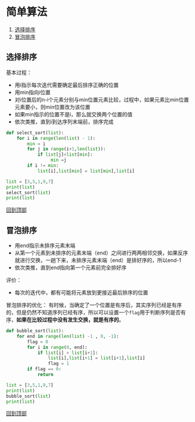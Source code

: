 
# 简单算法
1. [选择排序](#选择排序)
2. [冒泡排序](#冒泡排序)

## 选择排序
基本过程：
* 用i指示每次迭代需要确定最后排序正确的位置
* 用min指向i位置
* 对i位置后的n-i个元素分别与min位置元素比较，过程中，如果元素比min位置元素要小，则min位置改为该位置
* 如果min指示的位置不是i，那么就交换两个位置的值
* 依次类推，直到i到达序列末端前，排序完成

```python
def select_sort(list):
    for i in range(len(list) - 1):
        min = i
        for j in range(i+1,len(list)):
            if list[j]<list[min]:
                 min =j
        if i != min:
            list[i],list[min] = list[min],list[i]

list = [3,5,1,9,7]
print(list)
select_sort(list)
print(list)

```

[回到顶部](#简单算法)

## 冒泡排序
* 用end指示未排序元素末端
* 从第一个元素到未排序的元素末端（end）之间进行两两相邻交换，如果反序就进行交换，一趟下来，未排序元素末端（end）是排好序的，所以end-1
* 依次类推，直到end指向第一个元素前完全排好序

评价：
* 每次的迭代中，都有可能将元素放到更接近最后排序的位置

冒泡排序的优化： 有时候，当确定了一个位置是有序后，其实序列已经是有序的，但是仍然不知道序列已经有序，所以可以设置一个`flag`用于判断序列是否有序，**如果在比较过程中没有发生交换，就是有序的**。

```python
def bubble_sort(list):
    for end in range(len(list) -1 , 0, -1):
        flag = 0
        for i in range(0, end):
            if list[i] > list[i+1]:
                list[i],list[i+1] = list[i+1],list[i]
                flag = 1
        if flag == 0:
            return

list = [3,5,1,9,7]
print(list)
bubble_sort(list)
print(list)
```

[回到顶部](#简单算法)